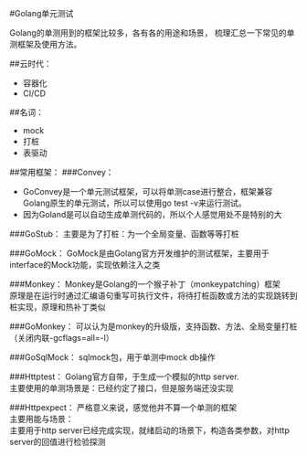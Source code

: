 #Golang单元测试

Golang的单测用到的框架比较多，各有各的用途和场景， 梳理汇总一下常见的单测框架及使用方法。

##云时代： 
* 容器化
* CI/CD

##名词： 
* mock
* 打桩
* 表驱动

##常用框架： 
###Convey：
 * GoConvey是一个单元测试框架，可以将单测case进行整合，框架兼容Golang原生的单元测试，所以可以使用go test -v来运行测试。
 * 因为Goland是可以自动生成单测代码的，所以个人感觉用处不是特别的大

###GoStub：
主要是为了打桩：为一个全局变量、函数等等打桩

###GoMock：
GoMock是由Golang官方开发维护的测试框架，主要用于interface的Mock功能，实现依赖注入之类

###Monkey：
Monkey是Golang的一个猴子补丁（monkeypatching）框架  
原理是在运行时通过汇编语句重写可执行文件，将待打桩函数或方法的实现跳转到桩实现，原理和热补丁类似

###GoMonkey：
可以认为是monkey的升级版，支持函数、方法、全局变量打桩（关闭内联-gcflags=all=-l）

###GoSqlMock：
sqlmock包，用于单测中mock db操作

###Httptest：
Golang官方自带，于生成一个模拟的http server.   
主要使用的单测场景是：已经约定了接口，但是服务端还没实现

###Httpexpect：
严格意义来说，感觉他并不算一个单测的框架  
主要用能与场景：  
主要用于http server已经完成实现，就绪启动的场景下，构造各类参数，对http server的回值进行检验探测